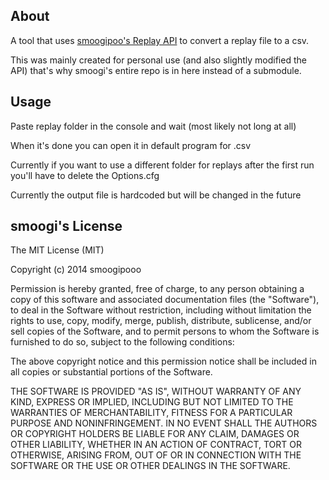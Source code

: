 ## About
A tool that uses [smoogipoo's Replay API](https://github.com/smoogipoo/osu-Replay-API) to convert a replay file to a csv.

This was mainly created for personal use (and also slightly modified the API) that's why smoogi's entire repo is in here instead of a submodule.

## Usage
Paste replay folder in the console and wait (most likely not long at all)

When it's done you can open it in default program for .csv

Currently if you want to use a different folder for replays after the first run you'll have to delete the Options.cfg 

Currently the output file is hardcoded but will be changed in the future

## smoogi's License

The MIT License (MIT)

Copyright (c) 2014 smoogipooo

Permission is hereby granted, free of charge, to any person obtaining a copy of this software and associated documentation files (the "Software"), to deal in the Software without restriction, including without limitation the rights to use, copy, modify, merge, publish, distribute, sublicense, and/or sell copies of the Software, and to permit persons to whom the Software is furnished to do so, subject to the following conditions:

The above copyright notice and this permission notice shall be included in all copies or substantial portions of the Software.

THE SOFTWARE IS PROVIDED "AS IS", WITHOUT WARRANTY OF ANY KIND, EXPRESS OR IMPLIED, INCLUDING BUT NOT LIMITED TO THE WARRANTIES OF MERCHANTABILITY, FITNESS FOR A PARTICULAR PURPOSE AND NONINFRINGEMENT. IN NO EVENT SHALL THE AUTHORS OR COPYRIGHT HOLDERS BE LIABLE FOR ANY CLAIM, DAMAGES OR OTHER LIABILITY, WHETHER IN AN ACTION OF CONTRACT, TORT OR OTHERWISE, ARISING FROM, OUT OF OR IN CONNECTION WITH THE SOFTWARE OR THE USE OR OTHER DEALINGS IN THE SOFTWARE.
